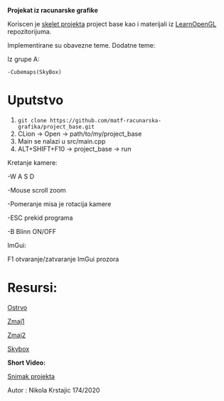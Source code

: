 **Projekat iz racunarske grafike**


Koriscen je [skelet projekta](https://github.com/matf-racunarska-grafika/project_base) project base kao i materijali iz [LearnOpenGL](https://github.com/matf-racunarska-grafika/LearnOpenGL) repozitorijuma.

Implementirane su obavezne teme.
Dodatne teme:

Iz grupe A:

    -Cubemaps(SkyBox)




# Uputstvo
1. `git clone https://github.com/matf-racunarska-grafika/project_base.git`
2. CLion -> Open -> path/to/my/project_base
3. Main se nalazi u src/main.cpp
4. ALT+SHIFT+F10 -> project_base -> run

Kretanje kamere:

-W A S D

-Mouse scroll zoom

-Pomeranje misa je rotacija kamere

-ESC prekid programa

-B Blinn ON/OFF


ImGui:

F1 otvaranje/zatvaranje ImGui prozora
# **Resursi**:

[Ostrvo](https://rigmodels.com/model.php?view=Island-3d-model__EO0AAAMXQ0YGMC13XX7X56I3L&searchkeyword=island&manualsearch=1)

[Zmaj1](https://rigmodels.com/model.php?view=Dragon-3d-model__VDPCIE5KMUHJ3520GZ68LJAQ8&searchkeyword=dragon&manualsearch=1)

[Zmaj2](https://rigmodels.com/model.php?view=Dragon-3d-model__6GKK1WIB93GZ63WO1UBS8H2IO&searchkeyword=dragon&manualsearch=1)

[Skybox](https://opengameart.org/content/interstellar-skybox-png)

**Short Video:**

[Snimak projekta](https://www.youtube.com/watch?v=W-DoMilqa-A)

Autor : Nikola Krstajic 174/2020